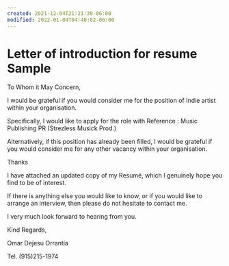 ```yaml
---
created: 2021-12-04T21:21:30-06:00
modified: 2022-01-04T04:40:02-06:00
---
```


# Letter of introduction for resume Sample

To Whom it May Concern,

I would be grateful if you would consider me for the position of Indie artist within your organisation.

Specifically, I would like to apply for the role with Reference : Music Publishing PR (Strezless Musick Prod.)

Alternatively, if this position has already been filled, I would be grateful if you would consider me for any other vacancy within your organisation.

Thanks

I have attached an updated copy of my Resumé, which I genuinely hope you find to be of interest.

If there is anything else you would like to know, or if you would like to arrange an interview, then please do not hesitate to contact me.

I very much look forward to hearing from you.

Kind Regards,


Omar Dejesu Orrantia

Tel. (915)215-1974
